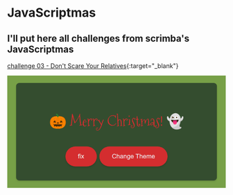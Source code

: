 # JavaScriptmas

## I'll put here all challenges from scrimba's JavaScriptmas

[challenge 03 - Don't Scare Your Relatives](https://jcesarprog.github.io/JavaScriptmas/2021/03-dont-scare-your-relatives/index.html){:target="\_blank"}

<img src="/2021/03-dont-scare-your-relatives/screenshot.png" alt="challenge 03 - Don't Scare Your Relatives">
